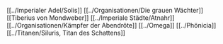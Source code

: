 [[../Imperialer Adel/Solis]]
[[../Organisationen/Die grauen Wächter]]
[[Tiberius von Mondweber]]
[[../Imperiale Städte/Atnahr]]
[[../Organisationen/Kämpfer der Abendröte]]
[[../Omega]]
[[../Phönicia]]
[[../Titanen/Siluris, Titan des Schattens]]
